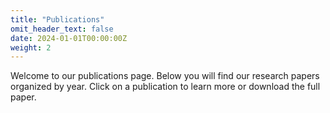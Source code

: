 ```yaml
---
title: "Publications"
omit_header_text: false
date: 2024-01-01T00:00:00Z
weight: 2
---
```

Welcome to our publications page. Below you will find our research papers organized by year. Click on a publication to learn more or download the full paper.
